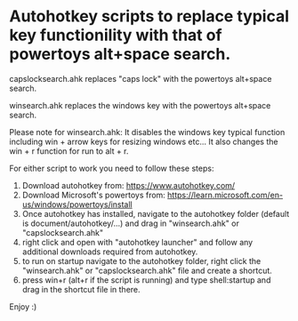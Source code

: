 # Autohotkey scripts to replace typical key functionility with that of powertoys alt+space search.
capslocksearch.ahk replaces "caps lock" with the powertoys alt+space search.

winsearch.ahk replaces the windows key with the powertoys alt+space search.

Please note for winsearch.ahk: It disables the windows key typical function including win + arrow keys for resizing windows etc... It also changes the win + r function for run to alt + r. 

For either script to work you need to follow these steps:
1. Download autohotkey from: https://www.autohotkey.com/
2. Download Microsoft's powertoys from: https://learn.microsoft.com/en-us/windows/powertoys/install
3. Once autohotkey has installed, navigate to the autohotkey folder (default is document/autohotkey/...) and drag in "winsearch.ahk" or "capslocksearch.ahk"
4. right click and open with "autohotkey launcher" and follow any additional downloads required from autohotkey.
5. to run on startup navigate to the autohotkey folder, right click the "winsearch.ahk" or "capslocksearch.ahk" file and create a shortcut.
6. press win+r (alt+r if the script is running) and type shell:startup and drag in the shortcut file in there.

Enjoy :)
